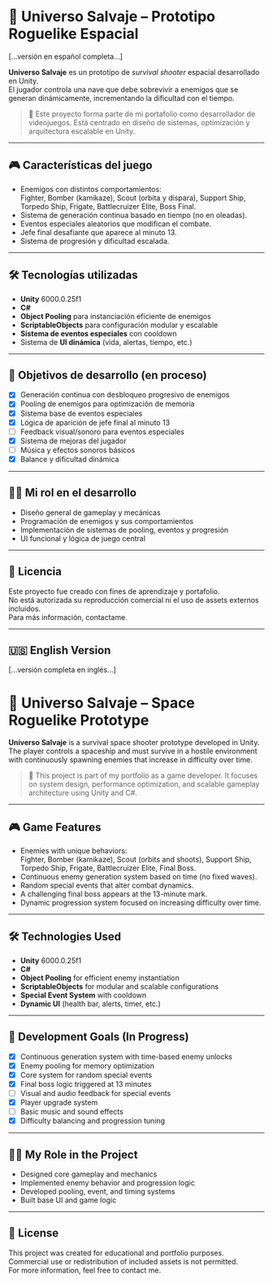 # 🌌 Universo Salvaje – Prototipo Roguelike Espacial

[...versión en español completa...]

**Universo Salvaje** es un prototipo de *survival shooter* espacial desarrollado en Unity.  
El jugador controla una nave que debe sobrevivir a enemigos que se generan dinámicamente, incrementando la dificultad con el tiempo.

> 🎯 Este proyecto forma parte de mi portafolio como desarrollador de videojuegos. Está centrado en diseño de sistemas, optimización y arquitectura escalable en Unity.

---

## 🎮 Características del juego

- Enemigos con distintos comportamientos:  
  Fighter, Bomber (kamikaze), Scout (orbita y dispara), Support Ship, Torpedo Ship, Frigate, Battlecruizer Elite, Boss Final.
- Sistema de generación continua basado en tiempo (no en oleadas).
- Eventos especiales aleatorios que modifican el combate.
- Jefe final desafiante que aparece al minuto 13.
- Sistema de progresión y dificultad escalada.

---

## 🛠️ Tecnologías utilizadas

- **Unity** 6000.0.25f1
- **C#**
- **Object Pooling** para instanciación eficiente de enemigos
- **ScriptableObjects** para configuración modular y escalable
- **Sistema de eventos especiales** con cooldown
- Sistema de **UI dinámica** (vida, alertas, tiempo, etc.)

---

## 🚀 Objetivos de desarrollo (en proceso)

- [x] Generación continua con desbloqueo progresivo de enemigos
- [x] Pooling de enemigos para optimización de memoria
- [x] Sistema base de eventos especiales
- [x] Lógica de aparición de jefe final al minuto 13
- [ ] Feedback visual/sonoro para eventos especiales
- [x] Sistema de mejoras del jugador
- [ ] Música y efectos sonoros básicos
- [x] Balance y dificultad dinámica

---

## 👨‍💻 Mi rol en el desarrollo

- Diseño general de gameplay y mecánicas
- Programación de enemigos y sus comportamientos
- Implementación de sistemas de pooling, eventos y progresión
- UI funcional y lógica de juego central

---

## 📄 Licencia

Este proyecto fue creado con fines de aprendizaje y portafolio.  
No está autorizada su reproducción comercial ni el uso de assets externos incluidos.  
Para más información, contactame.

---

## 🇺🇸 English Version

[...versión completa en inglés...]

# 🌌 Universo Salvaje – Space Roguelike Prototype

**Universo Salvaje** is a survival space shooter prototype developed in Unity.  
The player controls a spaceship and must survive in a hostile environment with continuously spawning enemies that increase in difficulty over time.

> 🎯 This project is part of my portfolio as a game developer. It focuses on system design, performance optimization, and scalable gameplay architecture using Unity and C#.

---

## 🎮 Game Features

- Enemies with unique behaviors:  
  Fighter, Bomber (kamikaze), Scout (orbits and shoots), Support Ship, Torpedo Ship, Frigate, Battlecruizer Elite, Final Boss.
- Continuous enemy generation system based on time (no fixed waves).
- Random special events that alter combat dynamics.
- A challenging final boss appears at the 13-minute mark.
- Dynamic progression system focused on increasing difficulty over time.

---

## 🛠️ Technologies Used

- **Unity** 6000.0.25f1
- **C#**
- **Object Pooling** for efficient enemy instantiation
- **ScriptableObjects** for modular and scalable configurations
- **Special Event System** with cooldown
- **Dynamic UI** (health bar, alerts, timer, etc.)

---

## 🚧 Development Goals (In Progress)

- [x] Continuous generation system with time-based enemy unlocks
- [x] Enemy pooling for memory optimization
- [x] Core system for random special events
- [x] Final boss logic triggered at 13 minutes
- [ ] Visual and audio feedback for special events
- [x] Player upgrade system
- [ ] Basic music and sound effects
- [x] Difficulty balancing and progression tuning

---

## 👨‍💻 My Role in the Project

- Designed core gameplay and mechanics
- Implemented enemy behavior and progression logic
- Developed pooling, event, and timing systems
- Built base UI and game logic

---

## 📄 License

This project was created for educational and portfolio purposes.  
Commercial use or redistribution of included assets is not permitted.  
For more information, feel free to contact me.



